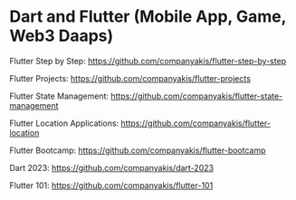 # Dart and Flutter (Mobile App, Game, Web3 Daaps)

Flutter Step by Step:
https://github.com/companyakis/flutter-step-by-step

Flutter Projects:
https://github.com/companyakis/flutter-projects

Flutter State Management:
https://github.com/companyakis/flutter-state-management

Flutter Location Applications:
https://github.com/companyakis/flutter-location

Flutter Bootcamp:
https://github.com/companyakis/flutter-bootcamp
 
Dart 2023:
https://github.com/companyakis/dart-2023

Flutter 101:
https://github.com/companyakis/flutter-101
